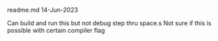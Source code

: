 readme.md
14-Jun-2023

Can build and run this but not debug step thru space.s
Not sure if this is possible with certain compiler flag